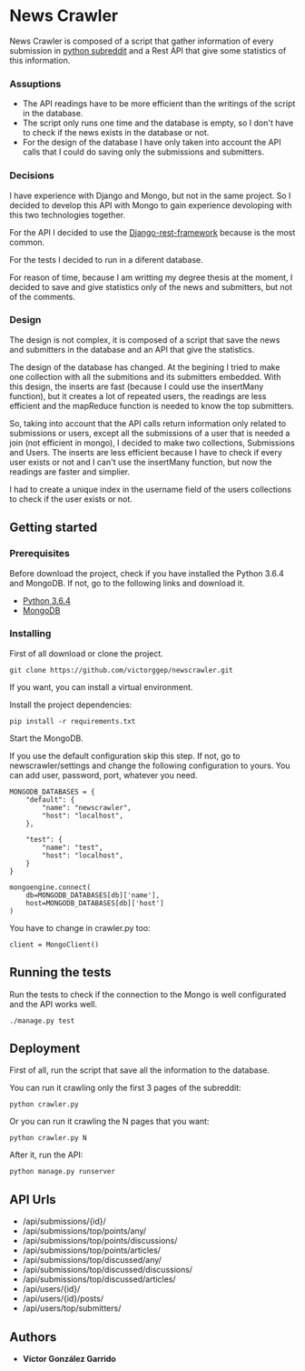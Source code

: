 # News Crawler
News Crawler is composed of a script that gather information of every submission in [python subreddit](https://www.reddit.com/r/Python/) and a Rest API that give some statistics of this information.

### Assuptions
* The API readings have to be more efficient than the writings of the script in the database.
* The script only runs one time and the database is empty, so I don't have to check if the news exists in the database or not.
* For the design of the database I have only taken into account the API calls that I could do saving only the submissions and submitters. 

### Decisions
I have experience with Django and Mongo, but not in the same project. So I decided to develop this API with Mongo to gain experience devoloping with this two technologies together.

For the API I decided to use the [Django-rest-framework](http://www.django-rest-framework.org/) because is the most common.

For the tests I decided to run in a diferent database.

For reason of time, because I am writting my degree thesis at the moment, I decided to save and give statistics only of the news and submitters, but not of the comments.


### Design
The design is not complex, it is composed of a script that save the news and submitters in the database and an API that give the statistics.

The design of the database has changed. At the begining I tried to make one collection with all the submitions and its submitters embedded. With this design, the inserts are fast (because I could use the insertMany function), but it creates a lot of repeated users, the readings are less efficient and the mapReduce function is needed to know the top submitters. 

So, taking into account that the API calls return information only related to submissions or users, except all the submissions of a user that is needed a join (not efficient in mongo), I decided to make two collections, Submissions and Users. The inserts are less efficient because I have to check if every user exists or not and I can't use the insertMany function, but now the readings are faster and simplier.

I had to create a unique index in the username field of the users collections to check if the user exists or not.

## Getting started

### Prerequisites
Before download the project, check if you have installed the Python 3.6.4 and MongoDB. If not, go to the following links and download it.
- [Python 3.6.4](https://www.python.org/downloads/)
- [MongoDB](https://www.mongodb.com/download-center#atlas)

### Installing
First of all download or clone the project.

```
git clone https://github.com/victorggep/newscrawler.git
```

If you want, you can install a virtual environment.

Install the project dependencies:

```
pip install -r requirements.txt
```

Start the MongoDB. 

If you use the default configuration skip this step. If not, go to newscrawler/settings and change the following configuration to yours. You can add user, password, port, whatever you need.
```
MONGODB_DATABASES = {
    "default": {
        "name": "newscrawler",
        "host": "localhost",
    },

    "test": {
        "name": "test",
        "host": "localhost",
    }
}

mongoengine.connect(
    db=MONGODB_DATABASES[db]['name'],
    host=MONGODB_DATABASES[db]['host']
)
```
You have to change in crawler.py too:
```
client = MongoClient()
```

## Running the tests
Run the tests to check if the connection to the Mongo is well configurated and the API works well.

```
./manage.py test
```
## Deployment
First of all, run the script that save all the information to the database.

You can run it crawling only the first 3 pages of the subreddit:
```
python crawler.py
```
Or you can run it crawling the N pages that you want:
```
python crawler.py N
```

After it, run the API:
```
python manage.py runserver
```

## API Urls

- /api/submissions/{id}/
- /api/submissions/top/points/any/
- /api/submissions/top/points/discussions/
- /api/submissions/top/points/articles/
- /api/submissions/top/discussed/any/
- /api/submissions/top/discussed/discussions/
- /api/submissions/top/discussed/articles/
- /api/users/{id}/ 
- /api/users/{id}/posts/
- /api/users/top/submitters/


## Authors

* **Víctor González Garrido**

